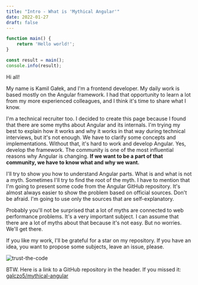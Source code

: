```yaml
---
title: "Intro - What is 'Mythical Angular'"
date: 2022-01-27
draft: false
---
```


``` javascript
function main() {
    return 'Hello world!';
}

const result = main();
console.info(result);
```

Hi all!

My name is Kamil Gałek, and I'm a frontend developer. My daily work is based mostly on the Angular framework. I had that opportunity to learn a lot from my more experienced colleagues, and I think it's time to share what I know.

I'm a technical recruiter too. I decided to create this page because I found that there are some myths about Angular and its internals. I'm trying my best to explain how it works and why it works in that way during technical interviews, but it's not enough. We have to clarify some concepts and implementations. Without that, it's hard to work and develop Angular. Yes, develop the framework. The community is one of the most influential reasons why Angular is changing. **If we want to be a part of that community, we have to know what and why we want.**

I'll try to show you how to understand Angular parts. What is and what is not a myth. Sometimes I'll try to find the root of the myth. I have to mention that I'm going to present some code from the Angular GitHub repository. It's almost always easier to show the problem based on official sources. Don't be afraid. I'm going to use only the sources that are self-explanatory.

Probably you'll not be surprised that a lot of myths are connected to web performance problems. It's a very important subject. I can assume that there are a lot of myths about that because it's not easy. But no worries. We'll get there.

If you like my work, I'll be grateful for a star on my repository. If you have an idea, you want to propose some subjects, leave an issue, please.

![trust-the-code](/mythical-angular/images/trust-the-code.png)

BTW. Here is a link to a GitHub repository in the header.
If you missed it: [galczo5/mythical-angular](https://github.com/galczo5/mythical-angular)

